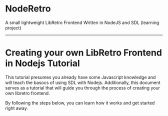 # NodeRetro
A small lightweight LibRetro Frontend Written in NodeJS and SDL (learning project)

---

# Creating your own LibRetro Frontend in Nodejs Tutorial
This tutorial presumes you already have some Javascript knowledge and will teach the basocs of using SDL with Nodejs.
Additionally, this document serves as a tutorial that will guide you through the process of creating your own libretro frontend.

By following the steps below, you can learn how it works and get started right away.

